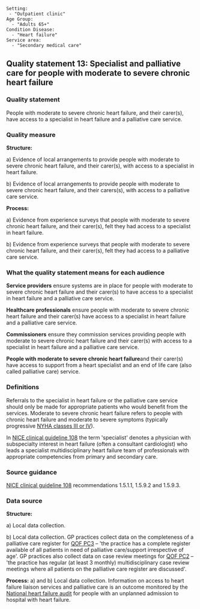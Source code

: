 ```
Setting:
 - "Outpatient clinic"
Age Group:
  - "Adults 65+"
Condition Disease:
  - "Heart failure"
Service area:
  - "Secondary medical care"

```
Quality statement 13: Specialist and palliative care for people with moderate to severe chronic heart failure
-------------------------------------------------------------------------------------------------------------

### Quality statement

People with moderate to severe chronic heart failure, and their
carer(s), have access to a specialist in heart failure and a palliative
care service.

### Quality measure

**Structure:**

​a) Evidence of local arrangements to provide people with moderate to
severe chronic heart failure, and their carer(s), with access to a
specialist in heart failure.

​b) Evidence of local arrangements to provide people with moderate to
severe chronic heart failure, and their carers(s), with access to a
palliative care service.

**Process:**

​a) Evidence from experience surveys that people with moderate to severe
chronic heart failure, and their carer(s), felt they had access to a
specialist in heart failure.

​b) Evidence from experience surveys that people with moderate to severe
chronic heart failure, and their carer(s), felt they had access to a
palliative care service.

### What the quality statement means for each audience

**Service providers** ensure systems are in place for people with
moderate to severe chronic heart failure and their carer(s) to have
access to a specialist in heart failure and a palliative care service.

**Healthcare professionals** ensure people with moderate to severe
chronic heart failure and their carer(s) have access to a specialist in
heart failure and a palliative care service.

**Commissioners** ensure they commission services providing people with
moderate to severe chronic heart failure and their carer(s) with access
to a specialist in heart failure and a palliative care service.

**People with moderate to severe chronic heart failure**and their
carer(s) have access to support from a heart specialist and an end of
life care (also called palliative care) service.

### Definitions

Referrals to the specialist in heart failure or the palliative care
service should only be made for appropriate patients who would benefit
from the services. Moderate to severe chronic heart failure refers to
people with chronic heart failure and moderate to severe symptoms
(typically progressive [NYHA classes III or
IV](http://www.heart.org/HEARTORG/Conditions/HeartFailure/AboutHeartFailure/Classes-of-Heart-Failure_UCM_306328_Article.jsp)).

In [NICE clinical guideline 108](/guidance/cg108) the term 'specialist'
denotes a physician with subspecialty interest in heart failure (often a
consultant cardiologist) who leads a specialist multidisciplinary heart
failure team of professionals with appropriate competencies from primary
and secondary care.

### Source guidance

[NICE clinical guideline 108](/guidance/cg108) recommendations 1.5.1.1,
1.5.9.2 and 1.5.9.3.

### Data source

**Structure:**

​a) Local data collection.

​b) Local data collection. GP practices collect data on the completeness
of a palliative care register for [QOF
PC3](https://mqi.ic.nhs.uk/Search.aspx?query=palliative&ref=1.03.02) –
'the practice has a complete register available of all patients in need
of palliative care/support irrespective of age'. GP practices also
collect data on case review meetings for [QOF
PC2](https://mqi.ic.nhs.uk/Search.aspx?query=palliative&ref=1.03.01) –
'the practice has regular (at least 3 monthly) multidisciplinary case
review meetings where all patients on the palliative care register are
discussed'.

**Process:** a) and b) Local data collection. Information on access to
heart failure liaison services and palliative care is an outcome
monitored by the [National heart failure
audit](http://www.ucl.ac.uk/nicor/audits/heartfailure) for people with
an unplanned admission to hospital with heart failure.
